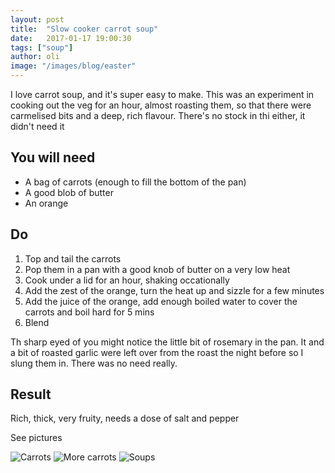 ```yaml
---
layout: post
title:  "Slow cooker carrot soup"
date:   2017-01-17 19:00:30
tags: ["soup"]
author: oli
image: "/images/blog/easter"
---
```


I love carrot soup, and it's super easy to make.  This was an experiment in cooking out the veg for an hour, almost roasting them, so that there were carmelised bits and a deep, rich flavour.  There's no stock in thi either, it didn't need it


## You will need

* A bag of carrots (enough to fill the bottom of the pan)
* A good blob of butter
* An orange

## Do

1. Top and tail the carrots
2. Pop them in a pan with a good knob of butter on a very low heat
3. Cook under a lid for an hour, shaking occationally
4. Add the zest of the orange, turn the heat up and sizzle for a few minutes
4. Add the juice of the orange, add enough boiled water to cover the carrots and boil hard for 5 mins
5. Blend

Th sharp eyed of you might notice the little bit of rosemary in the pan.  It and a bit of roasted garlic were left over from the roast the night before so I slung them in.  There was no need really.

## Result

Rich, thick, very fruity, needs a dose of salt and pepper

See pictures

![Carrots](/images/blog/carrot_soup1.jpg)
![More carrots](/images/blog/carrot_soup2.jpg)
![Soups](/images/blog/carrot_soup3.jpg)